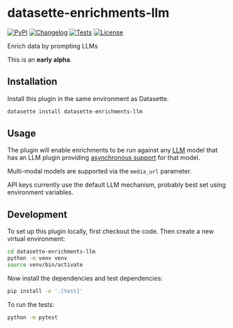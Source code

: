 # datasette-enrichments-llm

[![PyPI](https://img.shields.io/pypi/v/datasette-enrichments-llm.svg)](https://pypi.org/project/datasette-enrichments-llm/)
[![Changelog](https://img.shields.io/github/v/release/datasette/datasette-enrichments-llm?include_prereleases&label=changelog)](https://github.com/datasette/datasette-enrichments-llm/releases)
[![Tests](https://github.com/datasette/datasette-enrichments-llm/actions/workflows/test.yml/badge.svg)](https://github.com/datasette/datasette-enrichments-llm/actions/workflows/test.yml)
[![License](https://img.shields.io/badge/license-Apache%202.0-blue.svg)](https://github.com/datasette/datasette-enrichments-llm/blob/main/LICENSE)

Enrich data by prompting LLMs

This is an **early alpha**.

## Installation

Install this plugin in the same environment as Datasette.
```bash
datasette install datasette-enrichments-llm
```
## Usage

The plugin will enable enrichments to be run against any [LLM](https://llm.datasette.io/) model that has an LLM plugin providing [asynchronous support](https://llm.datasette.io/en/stable/plugins/advanced-model-plugins.html#async-models) for that model.

Multi-modal models are supported via the `media_url` parameter.

API keys currently use the default LLM mechanism, probably best set using environment variables.

## Development

To set up this plugin locally, first checkout the code. Then create a new virtual environment:
```bash
cd datasette-enrichments-llm
python -m venv venv
source venv/bin/activate
```
Now install the dependencies and test dependencies:
```bash
pip install -e '.[test]'
```
To run the tests:
```bash
python -m pytest
```
